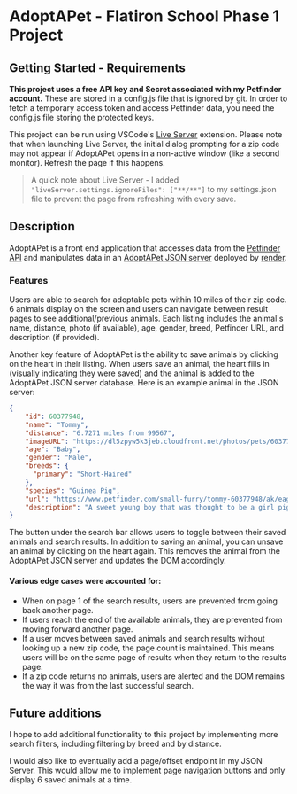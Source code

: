 # AdoptAPet - Flatiron School Phase 1 Project

## Getting Started - Requirements

**This project uses a free API key and Secret associated with my Petfinder account.** These are stored in a config.js file that is ignored by git. In order to fetch a temporary access token and access Petfinder data, you need the config.js file storing the protected keys.

This project can be run using VSCode's [Live Server](https://marketplace.visualstudio.com/items?itemName=ritwickdey.LiveServer) extension. Please note that when launching Live Server, the initial dialog prompting for a zip code may not appear if AdoptAPet opens in a non-active window (like a second monitor). Refresh the page if this happens.

> A quick note about Live Server - I added `"liveServer.settings.ignoreFiles": ["**/**"]` to my settings.json file to prevent the page from refreshing with every save.

## Description

AdoptAPet is a front end application that accesses data from the [Petfinder API](https://www.petfinder.com/developers/v2/docs/) and manipulates data in an [AdoptAPet JSON server](https://adoptapet.onrender.com/savedanimals) deployed by [render](https://render.com/).

### Features

Users are able to search for adoptable pets within 10 miles of their zip code. 6 animals display on the screen and users can navigate between result pages to see additional/previous animals. Each listing includes the animal's name, distance, photo (if available), age, gender, breed, Petfinder URL, and description (if provided).

Another key feature of AdoptAPet is the ability to save animals by clicking on the heart in their listing. When users save an animal, the heart fills in (visually indicating they were saved) and the animal is added to the AdoptAPet JSON server database.
Here is an example animal in the JSON server:

```JSON
{
    "id": 60377948,
    "name": "Tommy",
    "distance": "6.7271 miles from 99567",
    "imageURL": "https://dl5zpyw5k3jeb.cloudfront.net/photos/pets/60377948/1/?bust=1677879146&width=600",
    "age": "Baby",
    "gender": "Male",
    "breeds": {
      "primary": "Short-Haired"
    },
    "species": "Guinea Pig",
    "url": "https://www.petfinder.com/small-furry/tommy-60377948/ak/eagle-river/junipers-guinea-pig-rescue-ak81/?referrer_id=e26ce9e6-9efe-4ab7-8f9e-6572fadc0a13&utm_source=api&utm_medium=partnership&utm_content=e26ce9e6-9efe-4ab7-8f9e-6572fadc0a13",
    "description": "A sweet young boy that was thought to be a girl piggy. He is super soft and is used to..."
}
```

The button under the search bar allows users to toggle between their saved animals and search results. In addition to saving an animal, you can unsave an animal by clicking on the heart again. This removes the animal from the AdoptAPet JSON server and updates the DOM accordingly.

#### Various edge cases were accounted for:

- When on page 1 of the search results, users are prevented from going back another page.
- If users reach the end of the available animals, they are prevented from moving forward another page.
- If a user moves between saved animals and search results without looking up a new zip code, the page count is maintained. This means users will be on the same page of results when they return to the results page.
- If a zip code returns no animals, users are alerted and the DOM remains the way it was from the last successful search.

## Future additions

I hope to add additional functionality to this project by implementing more search filters, including filtering by breed and by distance.

I would also like to eventually add a page/offset endpoint in my JSON Server. This would allow me to implement page navigation buttons and only display 6 saved animals at a time.
